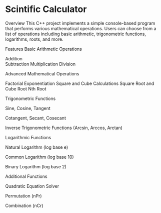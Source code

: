 # Scintific Calculator
Overview
This C++ project implements a simple console-based program that performs various mathematical operations. Users can choose from a list of operations including basic arithmetic, trigonometric functions, logarithms, roots, and more.

Features
Basic Arithmetic Operations 

Addition  
Subtraction
Multiplication
Division

Advanced Mathematical Operations

Factorial
Exponentiation
Square and Cube Calculations
Square Root and Cube Root
Nth Root

Trigonometric Functions

Sine, Cosine, Tangent

Cotangent, Secant, Cosecant

Inverse Trigonometric Functions (Arcsin, Arccos, Arctan)

Logarithmic Functions

Natural Logarithm (log base e)

Common Logarithm (log base 10)

Binary Logarithm (log base 2)

Additional Functions

Quadratic Equation Solver

Permutation (nPr)

Combination (nCr)
